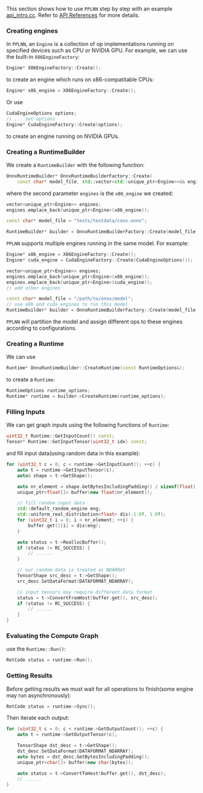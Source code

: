 This section shows how to use `PPLNN` step by step with an example [api_intro.cc](samples/cpp/api/api_intro.cc). Refer to [API References](docs/en/api-references.md) for more details.

### Creating engines

In `PPLNN`, an `Engine` is a collection of op implementations running on specified devices such as CPU or NVIDIA GPU. For example, we can use the built-in `X86EngineFactory`:

```c++
Engine* X86EngineFactory::Create();
```

to create an engine which runs on x86-compatitable CPUs:

```c++
Engine* x86_engine = X86EngineFactory::Create();
```

Or use

```c++
CudaEngineOptions options;
// ... set options
Engine* CudaEngineFactory::Create(options);
```

to create an engine running on NVIDIA GPUs.

### Creating a RuntimeBuilder

We create a `RuntimeBuilder` with the following function:

```c++
OnnxRuntimeBuilder* OnnxRuntimeBuilderFactory::Create(
    const char* model_file, std::vector<std::unique_ptr<Engine>>&& engines);
```

where the second parameter `engines` is the `x86_engine` we created:

```c++
vector<unique_ptr<Engine>> engines;
engines.emplace_back(unique_ptr<Engine>(x86_engine));

const char* model_file = "tests/testdata/conv.onnx";

RuntimeBuilder* builder = OnnxRuntimeBuilderFactory::Create(model_file, std::move(engines));
```

`PPLNN` supports multiple engines running in the same model. For example:

```c++
Engine* x86_engine = X86EngineFactory::Create();
Engine* cuda_engine = CudaEngineFactory::Create(CudaEngineOptions());

vector<unique_ptr<Engine>> engines;
engines.emplace_back(unique_ptr<Engine>(x86_engine));
engines.emplace_back(unique_ptr<Engine>(cuda_engine));
// add other engines

const char* model_file = "/path/to/onnx/model";
// use x86 and cuda engines to run this model
RuntimeBuilder* builder = OnnxRuntimeBuilderFactory::Create(model_file, std::move(engines));
```

`PPLNN` will partition the model and assign different ops to these engines according to configurations.

### Creating a Runtime

We can use

```c++
Runtime* OnnxRuntimeBuilder::CreateRuntime(const RuntimeOptions&);
```

to create a `Runtime`:

```c++
RuntimeOptions runtime_options;
Runtime* runtime = builder->CreateRuntime(runtime_options);
```

### Filling Inputs

We can get graph inputs using the following functions of `Runtime`:

```c++
uint32_t Runtime::GetInputCount() const;
Tensor* Runtime::GetInputTensor(uint32_t idx) const;
```

and fill input data(using random data in this example):

```c++
for (uint32_t c = 0; c < runtime->GetInputCount(); ++c) {
    auto t = runtime->GetInputTensor(c);
    auto& shape = t->GetShape();

    auto nr_element = shape.GetBytesIncludingPadding() / sizeof(float);
    unique_ptr<float[]> buffer(new float[nr_element]);

    // fill random input data
    std::default_random_engine eng;
    std::uniform_real_distribution<float> dis(-1.0f, 1.0f);
    for (uint32_t i = 0; i < nr_element; ++i) {
        buffer.get()[i] = dis(eng);
    }

    auto status = t->ReallocBuffer();
    if (status != RC_SUCCESS) {
        // ......
    }

    // our random data is treated as NDARRAY
    TensorShape src_desc = t->GetShape();
    src_desc.SetDataFormat(DATAFORMAT_NDARRAY);

    // input tensors may require different data format
    status = t->ConvertFromHost(buffer.get(), src_desc);
    if (status != RC_SUCCESS) {
        // ......
    }
}
```

### Evaluating the Compute Graph

use the `Runtime::Run()`:

```c++
RetCode status = runtime->Run();
```

### Getting Results

Before getting results we must wait for all operations to finish(some engine may run asynchronously):

```c++
RetCode status = runtime->Sync();
```

Then iterate each output:

```c++
for (uint32_t c = 0; c < runtime->GetOutputCount(); ++c) {
    auto t = runtime->GetOutputTensor(c);

    TensorShape dst_desc = t->GetShape();
    dst_desc.SetDataFormat(DATAFORMAT_NDARRAY);
    auto bytes = dst_desc.GetBytesIncludingPadding();
    unique_ptr<char[]> buffer(new char[bytes]);

    auto status = t->ConvertToHost(buffer.get(), dst_desc);
    // ......
}
```
